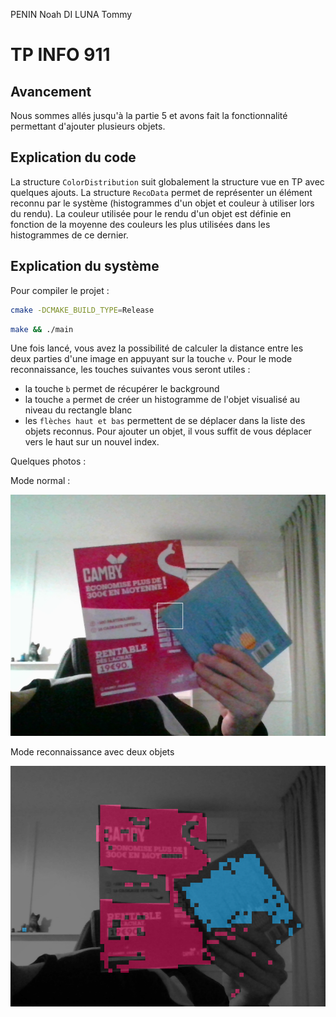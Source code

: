 PENIN Noah
DI LUNA Tommy

# TP INFO 911

## Avancement

Nous sommes allés jusqu'à la partie 5 et avons fait la fonctionnalité permettant d'ajouter plusieurs objets.

## Explication du code

La structure `ColorDistribution` suit globalement la structure vue en TP avec quelques ajouts.
La structure `RecoData` permet de représenter un élément reconnu par le système (histogrammes d'un objet et couleur à utiliser lors du rendu).
La couleur utilisée pour le rendu d'un objet est définie en fonction de la moyenne des couleurs les plus utilisées dans les histogrammes de ce dernier.

## Explication du système

Pour compiler le projet :

```bash
cmake -DCMAKE_BUILD_TYPE=Release
```

```bash
make && ./main
```

Une fois lancé, vous avez la possibilité de calculer la distance entre les deux parties d'une image en appuyant sur la touche `v`.
Pour le mode reconnaissance, les touches suivantes vous seront utiles :
- la touche `b` permet de récupérer le background
- la touche `a` permet de créer un histogramme de l'objet visualisé au niveau du rectangle blanc
- les `flèches haut et bas` permettent de se déplacer dans la liste des objets reconnus. Pour ajouter un objet, il vous suffit de vous déplacer vers le haut sur un nouvel index.

Quelques photos :

Mode normal :

<img src="normal.png" alt="mode normal"/>

Mode reconnaissance avec deux objets

<img src="reco.png" alt="mode reconnaissance"/>
